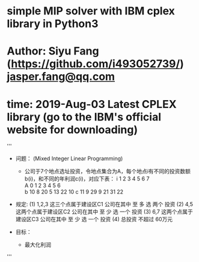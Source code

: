 # simple MIP solver with IBM cplex library in Python3
# Author: Siyu Fang (https://github.com/i493052739/) jasper.fang@qq.com
# time: 2019-Aug-03 Latest CPLEX library (go to the IBM's official website for downloading)

'''
 - 问题： (Mixed Integer Linear Programming)
	 - 公司于7个地点选址投资，令地点集合为A，每个地点i有不同的投资数额b(i)，和不同的年利润c(i)，对应下表：
		 i   1     2     3     4     5     6     7   
		 A   0     1     2     3     4     5     6  
		 b   10    8     20    5     13    22    10
		 c   11    9     29    9     21    31    22

 - 规定:
	(1) 1,2,3 这三个点属于建设区C1  公司在其中  至 多 选 两个 投资
	(2) 4,5   这两个点属于建设区C2  公司在其中  至 少 选 一个 投资
	(3) 6,7   这两个点属于建设区C3  公司在其中  至 少 选 一个 投资
	(4) 总投资 不超过 60万元

 - 目标：
	 - 最大化利润

'''
